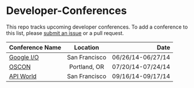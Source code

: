 Developer-Conferences
=====================

This repo tracks upcoming developer conferences. To add a conference to this list, please [submit an issue](https://github.com/MurtzaM/Developer-Conferences/issues/new) or a pull request. 



| Conference Name                                   | Location      | Date              |
| ------------------------------------------------- |:-------------:| -----------------:|
| [Google I/O](https://www.google.com/events/io)    | San Francisco | 06/26/14-06/27/14 |
| [OSCON](http://www.oscon.com/oscon2014)           | Portland, OR  | 07/20/14-07/24/14 |
| [API World](http://apiworld.co/)                  | San Francisco | 09/16/14-09/17/14 |
